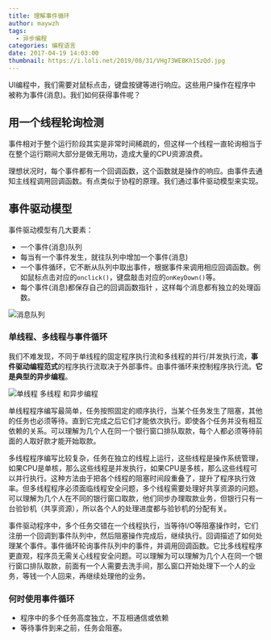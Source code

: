 ```yaml
---
title: 理解事件循环
author: maywzh
tags:
  - 异步编程
categories: 编程语言
date: 2017-04-19 14:03:00
thumbnail: https://i.loli.net/2019/08/31/VHg73WEBKh1SzQd.jpg
---
```

UI编程中，我们需要对鼠标点击，键盘按键等进行响应。这些用户操作在程序中被称为事件(消息)。我们如何获得事件呢？

## 用一个线程轮询检测

事件相对于整个运行阶段其实是非常时间稀疏的，但这样一个线程一直轮询相当于在整个运行期间大部分是做无用功，造成大量的CPU资源浪费。

理想状况时，每个事件都有一个回调函数，这个函数就是操作的响应。由事件去通知主线程调用回调函数。有点类似于协程的原理。我们通过事件驱动模型来实现。

<!--more-->

## 事件驱动模型

事件驱动模型有几大要素：

- 一个事件(消息)队列
- 每当有一个事件发生，就往队列中增加一个事件(消息)
- 一个事件循环，它不断从队列中取出事件，根据事件来调用相应回调函数。例如鼠标点击对应的`onclick()`，键盘敲击对应的`onKeyDown()`等。
- 每个事件(消息)都保存自己的回调函数指针 ，这样每个消息都有独立的处理函数。

![消息队列](https://ws1.sinaimg.cn/large/006tNc79gy1fvpvbqhd2mj31kw0vrdiq.jpg)



### 单线程、多线程与事件循环

我们不难发现，不同于单线程的固定程序执行流和多线程的并行/并发执行流，**事件驱动编程范式**的程序执行流取决于外部事件。由事件循环来控制程序执行流。**它是典型的异步编程**。

![单线程 多线程 和异步编程](https://ws3.sinaimg.cn/large/006tNc79gy1fvpvhjvld0j310g10i7h9.jpg)

单线程程序编写最简单，任务按照固定的顺序执行，当某个任务发生了阻塞，其他的任务也必须等待。直到它完成之后它们才能依次执行。即使各个任务并没有相互依赖的关系。可以理解为几个人在同一个银行窗口排队取款，每个人都必须等待前面的人取好款才能开始取款。

多线程程序编写比较复杂，任务在独立的线程上运行，这些线程是操作系统管理，如果CPU是单核，那么这些线程是并发执行，如果CPU是多核，那么这些线程可以并行执行。这种方法由于把各个线程的阻塞时间段重叠了，提升了程序执行效率。但多线程程序必须面临线程安全问题，多个线程需要处理好共享资源的问题。可以理解为几个人在不同的银行窗口取款，他们同步办理取款业务，但银行只有一台验钞机（共享资源），所以各个人的处理进度都与验钞机的分配有关。

事件驱动程序中，多个任务交错在一个线程执行，当等待I/O等阻塞操作时，它们注册一个回调到事件队列中，然后阻塞操作完成后，继续执行。回调描述了如何处理某个事件。事件循环轮询事件队列中的事件，并调用回调函数。它比多线程程序更直观，程序员无需关心线程安全问题。可以理解为可以理解为几个人在同一个银行窗口排队取款，前面有一个人需要去洗手间，那么窗口开始处理下一个人的业务，等钱一个人回来，再继续处理他的业务。

### 何时使用事件循环

- 程序中的多个任务高度独立，不互相通信或依赖
- 等待事件到来之前，任务会阻塞。